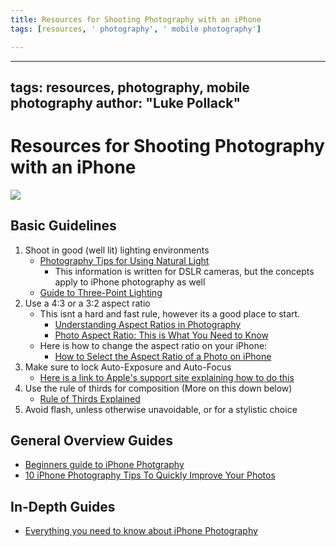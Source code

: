 ```yaml
---
title: Resources for Shooting Photography with an iPhone
tags: [resources, ' photography', ' mobile photography']

---
```


---
tags: resources, photography, mobile photography
author: "Luke Pollack"
---
# Resources for Shooting Photography with an iPhone
![](https://i.imgur.com/suf38Wk.jpg)

## Basic Guidelines
1. Shoot in good (well lit) lighting environments
    *    [Photography Tips for Using Natural Light](https://www.masterclass.com/articles/jimmy-chins-photography-tips-for-using-natural-light#basics-of-lighting)
            * This information is written for DSLR cameras, but the concepts apply to iPhone photography as well
    * [Guide to Three-Point Lighting](https://shotkit.com/three-point-lighting/)
3. Use a 4:3 or a 3:2 aspect ratio
    * This isnt a hard and fast rule, however its a good place to start.
        * [Understanding Aspect Ratios in Photography](https://photographylife.com/aspect-ratio)
        *  [Photo Aspect Ratio: This is What You Need to Know](https://www.shootproof.com/blog/photo-aspect-ratio/)
    * Here is how to change the aspect ratio on your iPhone: 
        * [How to Select the Aspect Ratio of a Photo on iPhone](https://www.iphonelife.com/content/how-to-change-aspect-ratio-photo-your-camera-app)
5. Make sure to lock Auto-Exposure and Auto-Focus
    * [Here is a link to Apple's support site explaining how to do this](https://support.apple.com/guide/iphone/set-up-your-shot-iph3dc593597/ios#aria-iph76945a2c2)
6. Use the rule of thirds for composition (More on this down below)
    * [Rule of Thirds Explained](https://digital-photography-school.com/rule-of-thirds/)
7. Avoid flash, unless otherwise unavoidable, or for a stylistic choice 
## General Overview Guides
* [Beginners guide to iPhone Photgraphy](https://iphonephotographyschool.com/beginners-guide/)
* [10 iPhone Photography Tips To Quickly Improve Your Photos](https://iphonephotographyschool.com/iphone-photography-tips/) 
## In-Depth Guides
* [Everything you need to know about iPhone Photography](https://iphonephotographyschool.com/iphoneography/)

